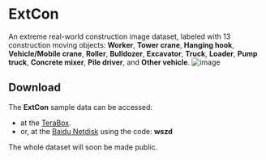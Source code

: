 # ExtCon
An extreme real-world construction image dataset, labeled with 13 construction moving objects: **Worker**, **Tower crane**, **Hanging hook**, **Vehicle/Mobile crane**, **Roller**, **Bulldozer**, **Excavator**, **Truck**, **Loader**, **Pump truck**, **Concrete mixer**, **Pile driver**, and **Other vehicle**.
![image](https://github.com/dyxm/ExtCon/assets/17799440/a67ad06d-07f4-45ca-a7c1-77282d6eff8d)


## Download
The **ExtCon** sample data can be accessed:
- at the [TeraBox](https://terabox.com/s/1I7THz2RfGos_XxSLgqI7RQ).
- or, at the [Baidu Netdisk](https://pan.baidu.com/s/14slF01E78bWIAyoUpUPQvQ) using the code: **wszd**

The whole dataset will soon be made public.
